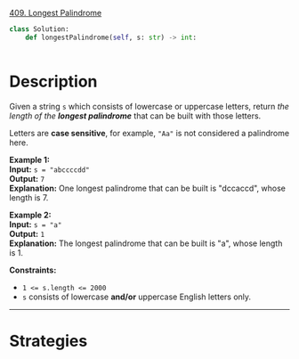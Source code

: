 [409. Longest Palindrome](https://leetcode.com/problems/longest-palindrome/)

```python
class Solution:
    def longestPalindrome(self, s: str) -> int:
        
```

# Description

Given a string `s` which consists of lowercase or uppercase letters, return _the length of the **longest palindrome**_ that can be built with those letters.

Letters are **case sensitive**, for example, `"Aa"` is not considered a palindrome here.

**Example 1:**  
**Input:** `s = "abccccdd"`  
**Output:** `7`  
**Explanation:** One longest palindrome that can be built is "dccaccd", whose length is 7.

**Example 2:**  
**Input:** `s = "a"`  
**Output:** `1`  
**Explanation:** The longest palindrome that can be built is "a", whose length is 1.

**Constraints:**
- `1 <= s.length <= 2000`
- `s` consists of lowercase **and/or** uppercase English letters only.

---

# Strategies

